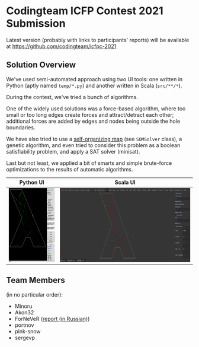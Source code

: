 Codingteam ICFP Contest 2021 Submission
=======================================

Latest version (probably with links to participants' reports) will be available at https://github.com/codingteam/icfpc-2021

Solution Overview
-----------------

We've used semi-automated approach using two UI tools: one written in Python (aptly named `temp/*.py`) and another written in Scala (`src/**/*`).

During the contest, we've tried a bunch of algorithms.

One of the widely used solutions was a force-based algorithm, where too small or too long edges create forces and attract/detract each other; additional forces are added by edges and nodes being outside the hole boundaries.

We have also tried to use a [self-organizing map](https://en.wikipedia.org/wiki/Self-organizing_map) (see `SOMSolver` class), a genetic algorithm, and even tried to consider this problem as a boolean satisfiability problem, and apply a SAT solver (minisat).

Last but not least, we applied a bit of smarts and simple brute-force optimizations to the results of automatic algorithms.

Python UI | Scala UI
-|-
<img src=screenshots/guipy.png height=200px> | <img src=screenshots/visualizer.png height=200px>

Team Members
------------

(in no particular order):

- Minoru
- Akon32
- ForNeVeR ([report (in Russian)](https://fornever.me/ru/posts/2021-07-12.icfpc-2021-report.html))
- portnov
- pink-snow
- sergevp
